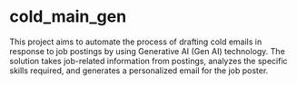# cold_main_gen

This project aims to automate the process of drafting cold emails in response to job postings by using Generative AI (Gen AI) technology. The solution takes job-related information from postings, analyzes the specific skills required, and generates a personalized email for the job poster.
